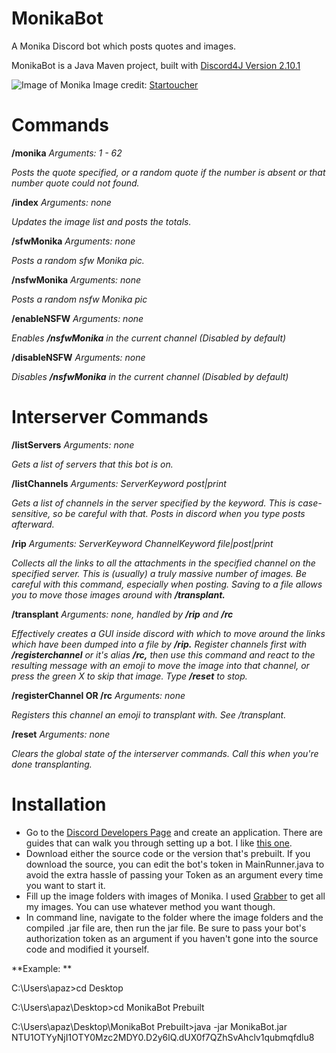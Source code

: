 # MonikaBot
A Monika Discord bot which posts quotes and images.

MonikaBot is a Java Maven project, built with [Discord4J Version 2.10.1](https://mvnrepository.com/artifact/com.discord4j/Discord4J/2.10.1)

![Image of Monika](https://cdn.discordapp.com/attachments/438166360749637652/613181081352667166/monika.png)
Image credit: [Startoucher](https://www.deviantart.com/startoucher/art/Just-Monika-810315339)

# Commands  

**/monika** *Arguments: 1 - 62*

*Posts the quote specified, or a random quote if the number is absent or that number quote could not found.*  

**/index** *Arguments: none*

*Updates the image list and posts the totals.*  

**/sfwMonika** *Arguments: none*

*Posts a random sfw Monika pic.*  


**/nsfwMonika** *Arguments: none*

*Posts a random nsfw Monika pic*  

**/enableNSFW** *Arguments: none*

*Enables **/nsfwMonika** in the current channel (Disabled by default)*  

**/disableNSFW** *Arguments: none*

*Disables **/nsfwMonika** in the current channel (Disabled by default)*


# Interserver Commands
**/listServers** *Arguments: none*

*Gets a list of servers that this bot is on.*

**/listChannels** *Arguments: ServerKeyword post|print*

*Gets a list of channels in the server specified by the keyword. This is case-sensitive, so be careful with that. Posts in discord when you type posts afterward.*

**/rip** *Arguments: ServerKeyword ChannelKeyword file|post|print*

*Collects all the links to all the attachments in the specified channel on the specified server. This is (usually) a truly massive number of images. Be careful with this command, especially when posting. Saving to a file allows you to move those images around with **/transplant.***

**/transplant** *Arguments: none, handled by **/rip** and **/rc***

*Effectively creates a GUI inside discord with which to move around the links which have been dumped into a file by **/rip.** Register channels first with **/registerchannel** or it's alias **/rc,** then use this command and react to the resulting message with an emoji to move the image into that channel, or press the green X to skip that image. Type **/reset** to stop.*

**/registerChannel OR **/rc**** *Arguments: none*

*Registers this channel an emoji to transplant with. See /transplant.*

**/reset** *Arguments: none*

*Clears the global state of the interserver commands. Call this when you're done transplanting.*


# Installation
* Go to the [Discord Developers Page](https://discordapp.com/developers/applications/) and create an application. There are guides that can walk you through setting up a bot. I like [this one](https://github.com/reactiflux/discord-irc/wiki/Creating-a-discord-bot-&-getting-a-token).
* Download either the source code or the version that's prebuilt. If you download the source, you can edit the bot's token in MainRunner.java to avoid the extra hassle of passing your Token as an argument every time you want to start it.
* Fill up the image folders with images of Monika. I used [Grabber](https://github.com/Bionus/imgbrd-grabber) to get all my images. You can use whatever method you want though.
* In command line, navigate to the folder where the image folders and the compiled .jar file are, then run the jar file. Be sure to pass your bot's authorization token as an argument if you haven't gone into the source code and modified it yourself.


**Example: **

C:\Users\apaz>cd Desktop

C:\Users\apaz\Desktop>cd MonikaBot Prebuilt

C:\Users\apaz\Desktop\MonikaBot Prebuilt>java -jar MonikaBot.jar NTU1OTYyNjI1OTY0Mzc2MDY0.D2y6lQ.dUX0f7QZhSvAhclv1qubmqfdlu8
